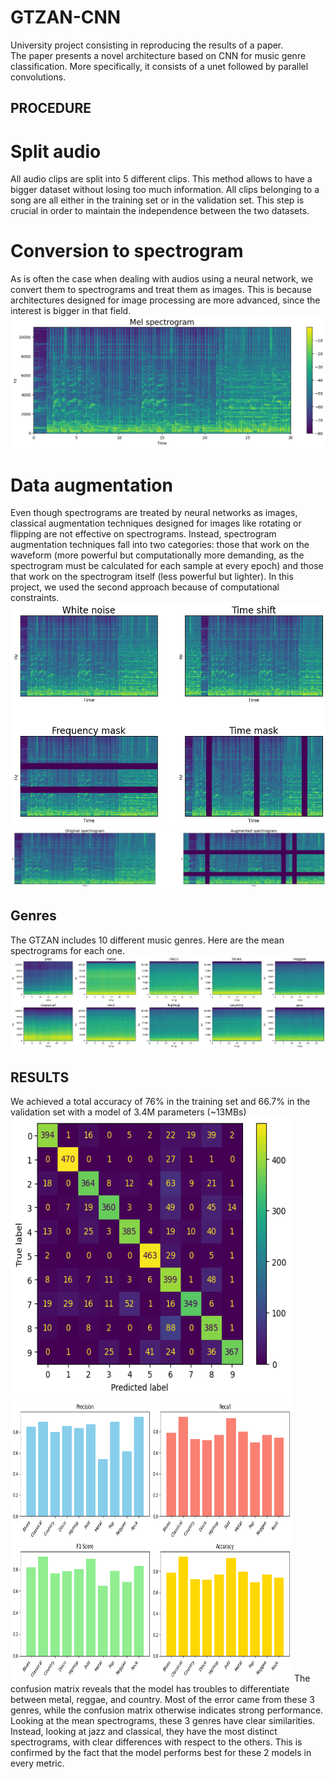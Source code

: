# GTZAN-CNN  
University project consisting in reproducing the results of a paper.  
The paper presents a novel architecture based on CNN for music genre classification. More specifically, it consists of a unet followed by parallel convolutions.  

 ## PROCEDURE
 # Split audio
 All audio clips are split into 5 different clips. This method allows to have a bigger dataset without losing too much information. All clips belonging to a song are all either in the training set or in the validation set. This step is crucial in order to maintain the independence between the two datasets.
 # Conversion to spectrogram
 As is often the case when dealing with audios using a neural network, we convert them to spectrograms and treat them as images. This is because architectures designed for image processing are more advanced, since the interest is bigger in that field.
 <img src="imgs/spec_example.png">
 # Data augmentation
 Even though spectrograms are treated by neural networks as images, classical augmentation techniques designed for images like rotating or flipping are not effective on spectrograms. Instead, spectrogram augmentation techniques fall into two categories: those that work on the waveform (more powerful but computationally more demanding, as the spectrogram must be calculated for each sample at every epoch) and those that work on the spectrogram itself (less powerful but lighter). In this project, we used the second approach because of computational constraints. 
  <img src="imgs/augment_example.png">
   <img src="imgs/allaugment.png">
 ## Genres
 The GTZAN includes 10 different music genres. Here are the mean spectrograms for each one.
 <img src="imgs/mean_spectros_v2.png">
 
 ## RESULTS
We achieved a total accuracy of 76% in the training set and 66.7% in the validation set with a model of 3.4M parameters (~13MBs)
<img src="imgs/conf_matrix.png" width="450" height="450">
<img src="imgs/diagram.png" width="450" height="450">
The confusion matrix reveals that the model has troubles to differentiate between metal, reggae, and country. Most of the error came from these 3 genres, while the confusion matrix  otherwise indicates strong performance. Looking at the mean spectrograms, these 3 genres have clear similarities. Instead, looking at jazz and classical, they have the most distinct spectrograms, with clear differences with respect to the others. This is confirmed by the fact that the model performs best for these 2 models in every metric.


